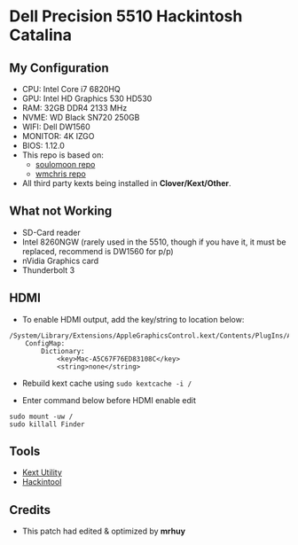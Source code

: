 # Dell Precision 5510 Hackintosh Catalina

## My Configuration
* CPU: Intel Core i7 6820HQ 
* GPU: Intel HD Graphics 530 HD530 
* RAM: 32GB DDR4 2133 MHz
* NVME: WD Black SN720 250GB
* WIFI: Dell DW1560
* MONITOR: 4K IZGO
* BIOS: 1.12.0
* This repo is based on: 
  * [soulomoon repo](https://github.com/soulomoon/Dell-Precision-5510-OSX)
  * [wmchris repo](https://github.com/wmchris/DellXPS15-9550-OSX)
* All third party kexts being installed in **Clover/Kext/Other**.

## What not Working
* SD-Card reader
* Intel 8260NGW (rarely used in the 5510, though if you have it, it must be replaced, recommend is DW1560 for p/p)
* nVidia Graphics card
* Thunderbolt 3

## HDMI
* To enable HDMI output, add the key/string to location below: 
```
/System/Library/Extensions/AppleGraphicsControl.kext/Contents/PlugIns/AppleGraphicsDevicePolicy.kext/Contents/Info.plist:
	ConfigMap:
		Dictionary:
			<key>Mac-A5C67F76ED83108C</key>
			<string>none</string>
``` 
* Rebuild kext cache using 
`sudo kextcache -i /`

* Enter command below before HDMI enable edit
```
sudo mount -uw /
sudo killall Finder
```
## Tools
* [Kext Utility](http://cvad-mac.narod.ru/index/0-4)
* [Hackintool](https://www.tonymacx86.com/threads/release-hackintool-v2-8-6.254559/)
## Credits
* This patch had edited & optimized by **mrhuy**
